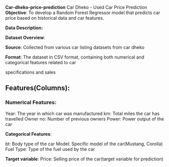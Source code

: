 **Car-dheko-price-prediction**
Car Dheko - Used Car Price Prediction
**Objective**:
To develop a Random Forest Regressor model that  predicts car price based on historical data and car features.

**Data Description:**

**Dataset Overview**:

**Source**: Collected from various car listing datasets from car dheko

**Format**: The dataset in CSV format, containing both numerical and categorical features related to car 

specifications and sales

## Features(Columns):

### Numerical Features:

Year: The year in which car was manufactured
km:    Total miles the car has travelled
Owner no: Number of previous owners
Power: Power output of the car

**Categorical Features**:

bt: Body type of the car
Model: Specific model of the car(Mustang, Corolla)
Fuel Type: Type of the fuel used by  the car

**Target variable**:
Price: Selling price of the car(target variable for prediction)
